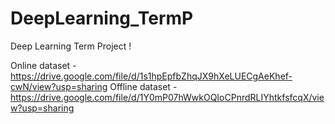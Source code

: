 # DeepLearning_TermP
Deep Learning Term Project !

Online dataset - https://drive.google.com/file/d/1s1hpEpfbZhqJX9hXeLUECgAeKhef-cwN/view?usp=sharing
Offline dataset - https://drive.google.com/file/d/1Y0mP07hWwkOQIoCPnrdRLIYhtkfsfcqX/view?usp=sharing

